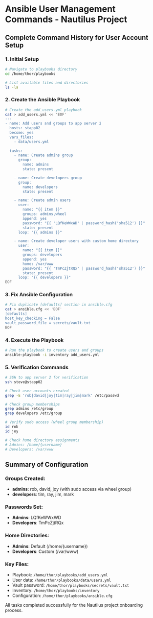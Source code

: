# Ansible User Management Commands - Nautilus Project

## Complete Command History for User Account Setup

### 1. Initial Setup
```bash
# Navigate to playbooks directory
cd /home/thor/playbooks

# List available files and directories
ls -la
```

### 2. Create the Ansible Playbook
```bash
# Create the add_users.yml playbook
cat > add_users.yml << 'EOF'
---
- name: Add users and groups to app server 2
  hosts: stapp02
  become: yes
  vars_files:
    - data/users.yml
  
  tasks:
    - name: Create admins group
      group:
        name: admins
        state: present

    - name: Create developers group
      group:
        name: developers
        state: present

    - name: Create admin users
      user:
        name: "{{ item }}"
        groups: admins,wheel
        append: yes
        password: "{{ 'LQfKeWWxWD' | password_hash('sha512') }}"
        state: present
      loop: "{{ admins }}"

    - name: Create developer users with custom home directory
      user:
        name: "{{ item }}"
        groups: developers
        append: yes
        home: /var/www
        password: "{{ 'TmPcZjtRQx' | password_hash('sha512') }}"
        state: present
      loop: "{{ developers }}"
EOF
```

### 3. Fix Ansible Configuration
```bash
# Fix duplicate [defaults] section in ansible.cfg
cat > ansible.cfg << 'EOF'
[defaults]
host_key_checking = False
vault_password_file = secrets/vault.txt
EOF
```

### 4. Execute the Playbook
```bash
# Run the playbook to create users and groups
ansible-playbook -i inventory add_users.yml
```

### 5. Verification Commands
```bash
# SSH to app server 2 for verification
ssh steve@stapp02

# Check user accounts created
grep -E 'rob|david|joy|tim|ray|jim|mark' /etc/passwd

# Check group memberships
grep admins /etc/group
grep developers /etc/group

# Verify sudo access (wheel group membership)
id rob
id joy

# Check home directory assignments
# Admins: /home/{username}
# Developers: /var/www
```

## Summary of Configuration

### Groups Created:
- **admins**: rob, david, joy (with sudo access via wheel group)
- **developers**: tim, ray, jim, mark

### Passwords Set:
- **Admins**: LQfKeWWxWD
- **Developers**: TmPcZjtRQx

### Home Directories:
- **Admins**: Default (/home/{username})
- **Developers**: Custom (/var/www)

### Key Files:
- Playbook: `/home/thor/playbooks/add_users.yml`
- User data: `/home/thor/playbooks/data/users.yml`
- Vault password: `/home/thor/playbooks/secrets/vault.txt`
- Inventory: `/home/thor/playbooks/inventory`
- Configuration: `/home/thor/playbooks/ansible.cfg`

All tasks completed successfully for the Nautilus project onboarding process.
